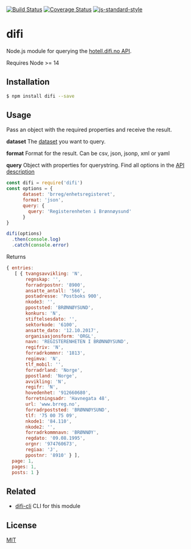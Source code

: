 [![Build Status](https://travis-ci.org/zrrrzzt/difi.svg?branch=master)](https://travis-ci.org/zrrrzzt/difi)
[![Coverage Status](https://coveralls.io/repos/zrrrzzt/difi/badge.svg?branch=master&service=github)](https://coveralls.io/github/zrrrzzt/difi?branch=master)
[![js-standard-style](https://img.shields.io/badge/code%20style-standard-brightgreen.svg?style=flat)](https://github.com/feross/standard)

# difi

Node.js module for querying the [hotell.difi.no API](http://hotell.difi.no/api).

Requires Node >= 14

## Installation

```sh
$ npm install difi --save
```

## Usage

Pass an object with the required properties and receive the result.

**dataset** The [dataset](https://hotell.difi.no/) you want to query.

**format** Format for the result. Can be csv, json, jsonp, xml or yaml

**query** Object with properties for querystring. Find all options in the [API description](https://hotell.difi.no/api)

```JavaScript
const difi = require('difi')
const options = {
      dataset: 'brreg/enhetsregisteret',
      format: 'json',
      query: {
        query: 'Registerenheten i Brønnøysund'
      }
}

difi(options)
  .then(console.log)
  .catch(console.error)
```

Returns

```JavaScript
{ entries: 
   [ { tvangsavvikling: 'N',
       regnskap: '',
       forradrpostnr: '8900',
       ansatte_antall: '566',
       postadresse: 'Postboks 900',
       nkode3: '',
       ppoststed: 'BRØNNØYSUND',
       konkurs: 'N',
       stiftelsesdato: '',
       sektorkode: '6100',
       ansatte_dato: '12.10.2017',
       organisasjonsform: 'ORGL',
       navn: 'REGISTERENHETEN I BRØNNØYSUND',
       regifriv: 'N',
       forradrkommnr: '1813',
       regimva: 'N',
       tlf_mobil: '',
       forradrland: 'Norge',
       ppostland: 'Norge',
       avvikling: 'N',
       regifr: 'N',
       hovedenhet: '912660680',
       forretningsadr: 'Havnegata 48',
       url: 'www.brreg.no',
       forradrpoststed: 'BRØNNØYSUND',
       tlf: '75 00 75 09',
       nkode1: '84.110',
       nkode2: '',
       forradrkommnavn: 'BRØNNØY',
       regdato: '09.08.1995',
       orgnr: '974760673',
       regiaa: 'J',
       ppostnr: '8910' } ],
  page: 1,
  pages: 1,
  posts: 1 }
```

## Related

- [difi-cli](https://github.com/zrrrzzt/difi-cli) CLI for this module

## License

[MIT](LICENSE)
